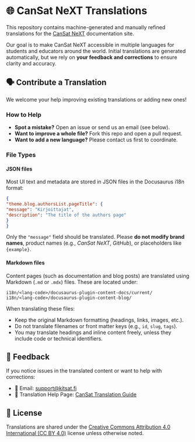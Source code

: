 # 🌐 CanSat NeXT Translations

This repository contains machine-generated and manually refined translations for the [CanSat NeXT](https://cansat-next.com) documentation site.

Our goal is to make CanSat NeXT accessible in multiple languages for students and educators around the world. Initial translations are generated automatically, but we rely on **your feedback and corrections** to ensure clarity and accuracy.

## 🗣 Contribute a Translation

We welcome your help improving existing translations or adding new ones!

### How to Help
- **Spot a mistake?** Open an issue or send us an email (see below).
- **Want to improve a whole file?** Fork this repo and open a pull request.
- **Want to add a new language?** Please contact us first to coordinate.

### File Types

#### JSON files

Most UI text and metadata are stored in JSON files in the Docusaurus i18n format:

```json
{
"theme.blog.authorsList.pageTitle": {
"message": "Kirjoittajat",
"description": "The title of the authors page"
}
}
```

Only the `"message"` field should be translated. Please **do not modify brand names**, product names (e.g., *CanSat NeXT*, *GitHub*), or placeholders like `{example}`.

#### Markdown files

Content pages (such as documentation and blog posts) are translated using Markdown (`.md` or `.mdx`) files. These are located under:

```
i18n/<lang-code>/docusaurus-plugin-content-docs/current/
i18n/<lang-code>/docusaurus-plugin-content-blog/
```

When translating these files:
- Keep the original Markdown formatting (headings, links, images, etc.).
- Do not translate filenames or front matter keys (e.g., `id`, `slug`, `tags`).
- You may translate headings and inline content freely, unless they include code or technical identifiers.

## 💬 Feedback

If you notice issues in the translated content or want to help with corrections:

- 📧 Email: [support@kitsat.fi](mailto:support@kitsat.fi?subject=Translation%20Feedback)
- 📄 Translation Help Page: [CanSat Translation Guide](https://cansat-next.com/docs/translate-help)

## 📜 License

Translations are shared under the [Creative Commons Attribution 4.0 International (CC BY 4.0)](https://creativecommons.org/licenses/by/4.0/) license unless otherwise noted.
